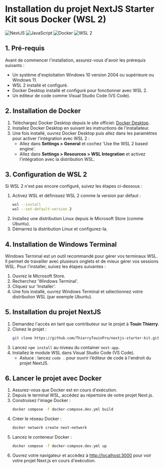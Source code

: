 
# Installation du projet NextJS Starter Kit sous Docker (WSL 2)

![NextJS](https://img.shields.io/badge/next.js-%23000000.svg?style=for-the-badge&logo=next.js&logoColor=white)
![JavaScript](https://img.shields.io/badge/javascript-%23323330.svg?style=for-the-badge&logo=javascript&logoColor=%23F7DF1E)
![Docker](https://img.shields.io/badge/docker-%230db7ed.svg?style=for-the-badge&logo=docker&logoColor=white)
![WSL 2](https://img.shields.io/badge/wsl-2-%2361DAFB.svg?style=for-the-badge&logo=linux&logoColor=white)

## 1. Pré-requis

Avant de commencer l'installation, assurez-vous d'avoir les prérequis suivants :
- Un système d'exploitation Windows 10 version 2004 ou supérieure ou Windows 11.
- WSL 2 installé et configuré.
- Docker Desktop installé et configuré pour fonctionner avec WSL 2.
- Un éditeur de code comme Visual Studio Code (VS Code).

## 2. Installation de Docker

1. Téléchargez Docker Desktop depuis le site officiel: [Docker Desktop](https://www.docker.com/products/docker-desktop).
2. Installez Docker Desktop en suivant les instructions de l'installateur.
3. Une fois installé, ouvrez Docker Desktop puis allez dans les paramètres pour activer l'intégration avec WSL 2 :
   - Allez dans **Settings > General** et cochez 'Use the WSL 2 based engine'.
   - Allez dans **Settings > Resources > WSL Integration** et activez l'intégration avec la distribution WSL.

## 3. Configuration de WSL 2

Si WSL 2 n'est pas encore configuré, suivez les étapes ci-dessous :

1. Activez WSL et définissez WSL 2 comme la version par défaut :
   ```bash
   wsl --install
   wsl --set-default-version 2
   ```
2. Installez une distribution Linux depuis le Microsoft Store (comme Ubuntu).
3. Démarrez la distribution Linux et configurez-la.

## 4. Installation de Windows Terminal

Windows Terminal est un outil recommandé pour gérer vos terminaux WSL. Il permet de travailler avec plusieurs onglets et de mieux gérer vos sessions WSL. Pour l'installer, suivez les étapes suivantes :

1. Ouvrez le Microsoft Store.
2. Recherchez 'Windows Terminal'.
3. Cliquez sur 'Installer'.
4. Une fois installé, ouvrez Windows Terminal et sélectionnez votre distribution WSL (par exemple Ubuntu).

## 5. Installation du projet NextJS

1. Demandez l'accès en tant que contributeur sur le projet à **Touin Thierry**.
2. Clonez le projet :
   ```bash
   git clone https://github.com/ThierryTouinPro/nextjs-starter-kit.git
   ```
3. Lancez `npm install` au niveau du container `next-app`.
4. Installez le module WSL dans Visual Studio Code (VS Code).
   - Astuce : lancez `code .` pour ouvrir l’éditeur de code à l'endroit du projet NextJS.

## 6. Lancer le projet avec Docker

1. Assurez-vous que Docker est en cours d'exécution.
2. Depuis le terminal WSL, accédez au répertoire de votre projet Next.js.
3. Construisez l'image Docker :
   ```bash
   docker compose -f docker-compose.dev.yml build
   ```
4. Créer le réseau Docker :
   ```bash
   docker network create next-network
   ```
5. Lancez le conteneur Docker :
   ```bash
   docker compose -f docker-compose.dev.yml up
   ```
6. Ouvrez votre navigateur et accédez à [http://localhost:3000](http://localhost:3000) pour voir votre projet Next.js en cours d'exécution.

